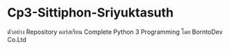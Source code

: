 # Cp3-Sittiphon-Sriyuktasuth
ตัวอย่าง Repository คอร์สเรียน Complete Python 3 Programming โดย BorntoDev Co.Ltd
